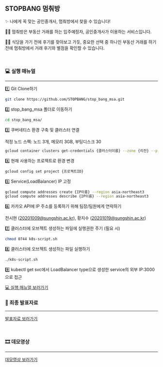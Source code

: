 ## STOPBANG 멈춰방

✨ 나에게 꼭 맞는 공인중개사, 멈춰방에서 찾을 수 있습니다!

💁‍♀️ 멈춰방은 부동산 거래를 하는 입주예정자, 공인중개사가 이용하는 서비스입니다.

💁‍♀️ 식당을 가기 전에 후기를 찾아보고 가듯, 중요한 선택 중 하나인 부동산 거래를 하기 전에 멈춰방에서 거래 후기와 별점을 확인할 수 있습니다.

<br>

### 💻 실행 매뉴얼
---

1️⃣ Git Clone하기

```bash
git clone https://github.com/STOPBANG/stop_bang_msa.git
```


2️⃣ stop_bang_msa 폴더로 이동하기

```bash
cd stop_bang_msa/
```


3️⃣ 쿠버네티스 환경 구축 및 클러스터 연결


적정 노드 스펙: 노드 3개, 메모리 3GB, 부팅디스크 30

```bash
gcloud container clusters get-credentials {클러스터이름} --zone {리전} --project {프로젝트ID}
```


4️⃣ 현재 사용하는 프로젝트로 환경 변경

```bash
gcloud config set project {프로젝트ID}
```


5️⃣ Service(LoadBalancer) IP 고정

```bash
gcloud compute addresses create {IP이름} --region asia-northeast3 
gcloud compute addresses describe {IP이름} --region asia-northeast3
```


6️⃣ 카카오 API에 IP 주소를 등록하기 위해 팀장/팀원에게 연락하기

전시현 (20201009@sungshin.ac.kr), 황지수 (20201019@sungshin.ac.kr)


7️⃣ 클러스터에 오브젝트 생성하는 파일에 실행권한 주기 (필요 시)

```bash
chmod 0744 k8s-script.sh
```


8️⃣ 클러스터에 오브젝트 생성하는 파일 실행하기

```bash
./k8s-script.sh
```


9️⃣ kubectl get svc에서 LoadBalancer type으로 생성한 service의 외부 IP:3000으로 접근


[💻 실행 매뉴얼 보러가기](https://www.canva.com/design/DAGHU2_ZUCI/PgM4frKMU8UUVXK_OZwitA/edit?utm_content=DAGHU2_ZUCI&utm_campaign=designshare&utm_medium=link2&utm_source=sharebutton)

### 📖 최종 발표자료
---
[발표자료 보러가기](https://www.miricanvas.com/v/13bar62)

<br>

### 🎞 데모영상
---
[데모영상 보러가기](https://www.youtube.com/watch?v=tZHxczvC-NY)
